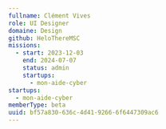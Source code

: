 ```yaml
---
fullname: Clément Vives
role: UI Designer
domaine: Design
github: HeloThereMSC
missions:
  - start: 2023-12-03
    end: 2024-07-07
    status: admin
    startups:
      - mon-aide-cyber
startups:
  - mon-aide-cyber
memberType: beta
uuid: bf57a830-636c-4d41-9266-6f6447309ac6
---
```

